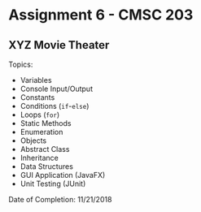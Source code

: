 # Assignment 6 - CMSC 203
## XYZ Movie Theater

Topics:
- Variables
- Console Input/Output
- Constants
- Conditions (```if```-```else```)
- Loops (```for```)
- Static Methods
- Enumeration
- Objects
- Abstract Class
- Inheritance
- Data Structures
- GUI Application (JavaFX)
- Unit Testing (JUnit)

Date of Completion: 11/21/2018
